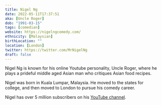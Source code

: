 ```yaml
---
title: Nigel Ng
date: 2022-05-11T17:37:51
aka: [Uncle Roger]
dob: "1991-03-15"
tags: [comedian]
website: https://nigelngcomedy.com/
ethnicity: [Malaysian]
birthLocation: ""
location: [London]
twitter: https://twitter.com/MrNigelNg
draft: false
---
```


Nigel Ng is known for his online Youtube personality, Uncle Roger, where he
plays a prideful middle aged Asian man who critiques Asian food recipes.

Nigel was born in Kuala Lumpar, Malaysia. He moved to the states for college,
and then moved to London to pursue his comedy career.

Nigel has over 5 million subscribers on his
[YouTube channel](https://www.youtube.com/channel/UCVjlpEjEY9GpksqbEesJnNA).
